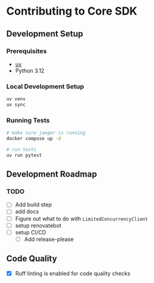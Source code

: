 # Contributing to Core SDK

## Development Setup

### Prerequisites
- [uv](https://docs.astral.sh/uv/)
- Python 3.12

### Local Development Setup

```bash
uv venv
uv sync
```

### Running Tests

```bash
# make sure jaeger is running
docker compose up -d

# run tests
uv run pytest
```

## Development Roadmap

### TODO
- [ ] Add build step 
- [ ] add docs
- [ ] Figure out what to do with `LimitedConcurrencyClient`
- [ ] setup renovatebot 
- [ ] setup CI/CD 
   - [ ] Add release-please 

## Code Quality
- [x] Ruff linting is enabled for code quality checks 